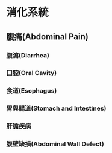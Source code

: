 # 消化系統

## 腹痛(Abdominal Pain)

### 腹瀉(Diarrhea)

### 囗腔(Oral Cavity)

### 食道(Esophagus)

### 胃與腸道(Stomach and Intestines)

### 肝膽疾病

### 腹壁缺損(Abdominal Wall Defect)

